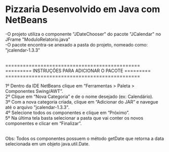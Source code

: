 # Pizzaria Desenvolvido em Java com NetBeans

-O projeto utiliza o componente "JDateChooser" do pacote "JCalendar" no JFrame "ModuloRelatorio.java"<br>
-O pacote encontra-se anexado a pasta do projeto, nomeado como: "jcalendar-1.3.3"<br><br>


==============================================<br>
=========  INSTRUÇÕES PARA ADICIONAR O PACOTE  =========<br>
==============================================<br>

1º Dentro da IDE NetBeans clique em “Ferramentas > Paleta > Componentes Swing/AWT”.<br>
2º Clique em “Nova Categoria” e de o nome desejado (ex: Calendário).<br>
3º Com a nova categoria criada, clique em “Adicionar do JAR” e navegue até o arquivo "jcalendar-1.3.3".<br>
4º Selecione todos os componentes e clique em “Próximo”.<br>
5º Na última tela basta selecionar a pasta que vai conter os novos componentes e clicar em “Finalizar”.<br><br>

Obs: Todos os componentes possuem o método getDate que retorna a data selecionada em um objeto
java.util.Date.
